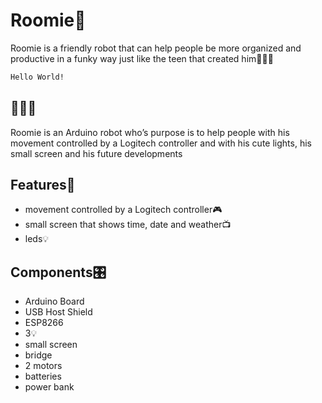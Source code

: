 # Roomie🤖

Roomie is a friendly robot that can help people be more organized and productive in a funky way just like the teen that created him👩🏻‍💻
```bash
Hello World!
```
## 🫶🫶🫶
Roomie is an Arduino robot who’s purpose is to help people with his movement controlled by a Logitech controller and with his cute lights, his small screen and his future developments


## Features🤟
- movement controlled by a Logitech controller🎮
- small screen that shows time, date and weather📺
- leds💡

## Components🎛️
- Arduino Board
- USB Host Shield
- ESP8266
- 3💡
- small screen
- bridge
- 2 motors
- batteries
- power bank
